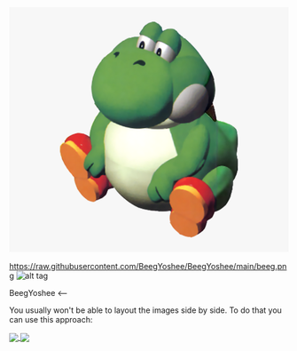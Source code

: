 ![Screenshot](https://raw.githubusercontent.com/BeegYoshee/BeegYoshee/main/beeg.png)

https://raw.githubusercontent.com/BeegYoshee/BeegYoshee/main/beeg.png
![alt tag](http://url/to/img.png)

BeegYoshee
<-- 

You usually won't be able to layout the images side by side. To do that you can use this approach:

<a href="https://github.com/BeegYoshee/BeegYoshee">
  <img align="center" src="https://github-readme-stats.vercel.app/api?username=BeegYoshee&theme=nightowl" />
</a>
<a href="https://github.com/BeegYoshee/BeegYoshee">
  <img align="center" src="https://github-readme-stats.vercel.app/api/top-langs/?username=BeegYoshee" />
</a>

